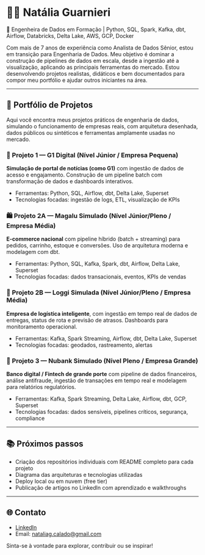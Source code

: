 # 👩‍💻 Natália Guarnieri

🚀 Engenheira de Dados em Formação | Python, SQL, Spark, Kafka, dbt, Airflow, Databricks, Delta Lake, AWS, GCP, Docker

Com mais de 7 anos de experiência como Analista de Dados Sênior, estou em transição para Engenharia de Dados. Meu objetivo é dominar a construção de pipelines de dados em escala, desde a ingestão até a visualização, aplicando as principais ferramentas do mercado. Estou desenvolvendo projetos realistas, didáticos e bem documentados para compor meu portfólio e ajudar outros iniciantes na área.

---

## 📌 Portfólio de Projetos

Aqui você encontra meus projetos práticos de engenharia de dados, simulando o funcionamento de empresas reais, com arquitetura desenhada, dados públicos ou sintéticos e ferramentas amplamente usadas no mercado.

### 🧩 Projeto 1 — G1 Digital (Nível Júnior / Empresa Pequena)
**Simulação de portal de notícias (como G1)** com ingestão de dados de acesso e engajamento. Construção de um pipeline batch com transformação de dados e dashboards interativos.
- Ferramentas: Python, SQL, Airflow, dbt, Delta Lake, Superset
- Tecnologias focadas: ingestão de logs, ETL, visualização de KPIs

### 🛍️ Projeto 2A — Magalu Simulado (Nível Júnior/Pleno / Empresa Média)
**E-commerce nacional** com pipeline híbrido (batch + streaming) para pedidos, carrinho, estoque e conversões. Uso de arquitetura moderna e modelagem com dbt.
- Ferramentas: Python, SQL, Kafka, Spark, dbt, Airflow, Delta Lake, Superset
- Tecnologias focadas: dados transacionais, eventos, KPIs de vendas

### 🚚 Projeto 2B — Loggi Simulada (Nível Júnior/Pleno / Empresa Média)
**Empresa de logística inteligente**, com ingestão em tempo real de dados de entregas, status de rota e previsão de atrasos. Dashboards para monitoramento operacional.
- Ferramentas: Kafka, Spark Streaming, Airflow, dbt, Delta Lake, Superset
- Tecnologias focadas: geodados, rastreamento, alertas

### 🏦 Projeto 3 — Nubank Simulado (Nível Pleno / Empresa Grande)
**Banco digital / Fintech de grande porte** com pipeline de dados financeiros, análise antifraude, ingestão de transações em tempo real e modelagem para relatórios regulatórios.
- Ferramentas: Kafka, Spark Streaming, Delta Lake, Airflow, dbt, GCP, Superset
- Tecnologias focadas: dados sensíveis, pipelines críticos, segurança, compliance

---

## 📚 Próximos passos
- Criação dos repositórios individuais com README completo para cada projeto
- Diagrama das arquiteturas e tecnologias utilizadas
- Deploy local ou em nuvem (free tier)
- Publicação de artigos no LinkedIn com aprendizado e walkthroughs

---

## 🌐 Contato
- [LinkedIn](https://www.linkedin.com/in/nat%C3%A1lia-andrade-guarnieri-618778262/)
- Email: nataliag.calado@gmail.com

Sinta-se à vontade para explorar, contribuir ou se inspirar!
